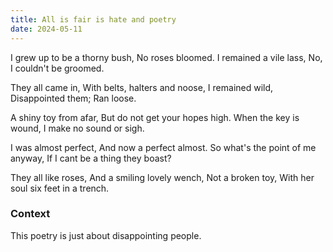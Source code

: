 ```yaml
---
title: All is fair is hate and poetry
date: 2024-05-11
---
```


<div class="poetry">

I grew up to be a thorny bush,
No roses bloomed.
I remained a vile lass,
No, I couldn't be groomed.

They all came in,
With belts, halters and noose,
I remained wild,
Disappointed them; Ran loose.

A shiny toy from afar,
But do not get your hopes high.
When the key is wound,
I make no sound or sigh.

I was almost perfect,
And now a perfect almost.
So what's the point of me anyway,
If I cant be a thing they boast?

They all like roses,
And a smiling lovely wench,
Not a broken toy,
With her soul six feet in a trench.

</div>

### Context

This poetry is just about disappointing people. 
